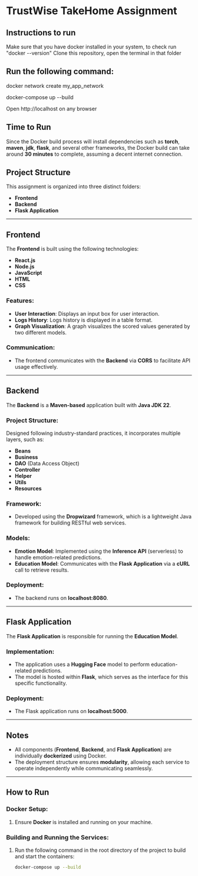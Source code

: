 # TrustWise TakeHome Assignment

## Instructions to run
Make sure that you have docker installed in your system, to check run "docker --version"
Clone this repository, open the terminal in that folder
## Run the following command: 
docker network create my_app_network
 
docker-compose up --build

Open http://localhost on any browser

## Time to Run
Since the Docker build process will install dependencies such as **torch**, **maven**, **jdk**, **flask**, and several other frameworks, the Docker build can take around **30 minutes** to complete, assuming a decent internet connection.

## Project Structure

This assignment is organized into three distinct folders:

- **Frontend**
- **Backend**
- **Flask Application**

---

## Frontend

The **Frontend** is built using the following technologies:

- **React.js**
- **Node.js**
- **JavaScript**
- **HTML**
- **CSS**

### Features:
- **User Interaction**: Displays an input box for user interaction.
- **Logs History**: Logs history is displayed in a table format.
- **Graph Visualization**: A graph visualizes the scored values generated by two different models.

### Communication:
- The frontend communicates with the **Backend** via **CORS** to facilitate API usage effectively.

---

## Backend

The **Backend** is a **Maven-based** application built with **Java JDK 22**.

### Project Structure:
Designed following industry-standard practices, it incorporates multiple layers, such as:
- **Beans**
- **Business**
- **DAO** (Data Access Object)
- **Controller**
- **Helper**
- **Utils**
- **Resources**

### Framework:
- Developed using the **Dropwizard** framework, which is a lightweight Java framework for building RESTful web services.

### Models:
- **Emotion Model**: Implemented using the **Inference API** (serverless) to handle emotion-related predictions.
- **Education Model**: Communicates with the **Flask Application** via a **cURL** call to retrieve results.

### Deployment:
- The backend runs on **localhost:8080**.

---

## Flask Application

The **Flask Application** is responsible for running the **Education Model**.

### Implementation:
- The application uses a **Hugging Face** model to perform education-related predictions.
- The model is hosted within **Flask**, which serves as the interface for this specific functionality.

### Deployment:
- The Flask application runs on **localhost:5000**.

---

## Notes
- All components (**Frontend**, **Backend**, and **Flask Application**) are individually **dockerized** using Docker.
- The deployment structure ensures **modularity**, allowing each service to operate independently while communicating seamlessly.

---

## How to Run

### Docker Setup:
1. Ensure **Docker** is installed and running on your machine.

### Building and Running the Services:
1. Run the following command in the root directory of the project to build and start the containers:

   ```bash
   docker-compose up --build

